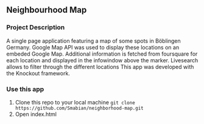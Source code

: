 ## Neighbourhood Map

### Project Description
A single page application featuring a map of some spots in Böblingen Germany. Google Map API was used to display these locations on an embeded Google Map. Additional information is fetched from foursquare for each location and displayed in the infowindow above the marker. Livesearch allows to filter through the different locations This app was developed with the Knockout framework.

### Use this app
1. Clone this repo to your local machine
  ``` git clone  https://github.com/Smabian/neighborhood-map.git ```
2. Open index.html
